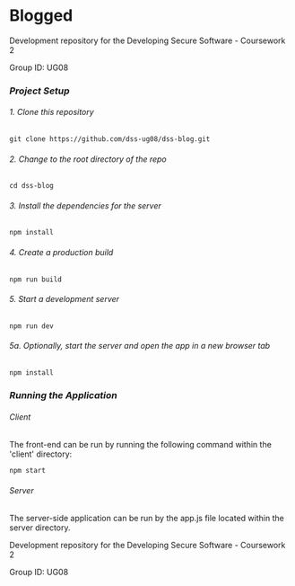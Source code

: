 # Blogged
<p>Development repository for the Developing Secure Software - Coursework 2</p>
<p>Group ID: UG08</p>


### _Project Setup_

###### 1. Clone this repository

`git clone https://github.com/dss-ug08/dss-blog.git`

###### 2. Change to the root directory of the repo

`cd dss-blog`

###### 3. Install the dependencies for the server

`npm install`

###### 4. Create a production build

`npm run build`


###### 5. Start a development server

`npm run dev`

###### 5a. Optionally, start the server and open the app in a new browser tab

`npm install`


### _Running the Application_

###### Client
<p>The front-end can be run by running the following command within the 'client' directory: </p>

`npm start`

###### Server

<p> The server-side application can be run by the app.js file located within the server directory.</p>
<p>Development repository for the Developing Secure Software - Coursework 2</p>
<p>Group ID: UG08</p>